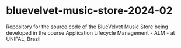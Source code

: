 # bluevelvet-music-store-2024-02
Repository for the source code of the BlueVelvet Music Store being developed in the course Application Lifecycle Management - ALM - at UNIFAL, Brazil
